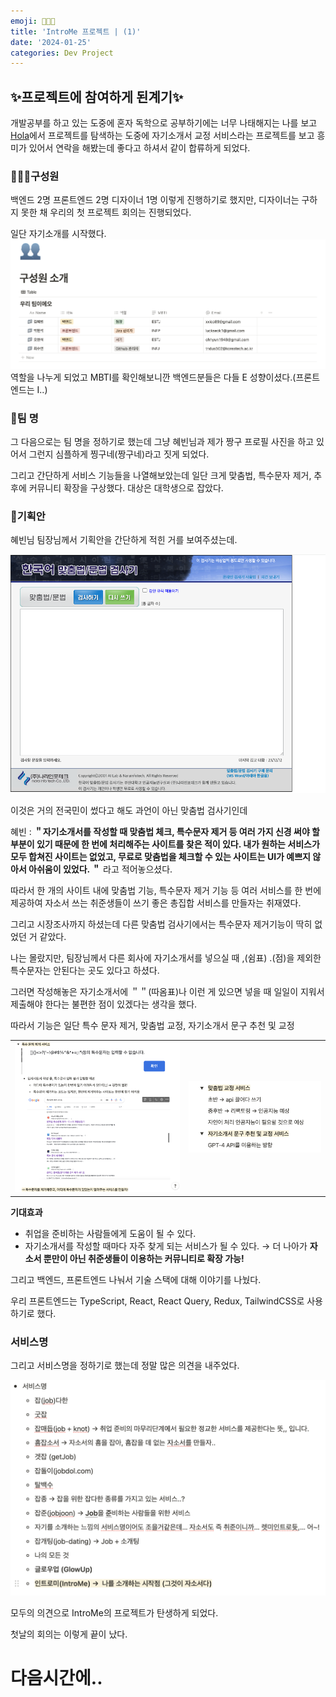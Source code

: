 ```yaml
---
emoji: 👨🏼‍💻
title: 'IntroMe 프로젝트 | (1)'
date: '2024-01-25'
categories: Dev Project
---
```


## ✨프로젝트에 참여하게 된계기✨

개발공부를 하고 있는 도중에 혼자 독학으로 공부하기에는 너무 나태해지는 나를 보고 [Hola](https://holaworld.io/)에서 프로젝트를 탐색하는 도중에 자기소개서 교정 서비스라는 프로젝트를 보고 흥미가 있어서 연락을 해봤는데 좋다고 하셔서 같이 합류하게 되었다.

### 🧑🏻‍💻구성원
백엔드 2명 프론트엔드 2명 디자이너 1명 이렇게 진행하기로 했지만, 디자이너는 구하지 못한 채 우리의 첫 프로젝트 회의는 진행되었다.

일단 자기소개를 시작했다.
![](01.png)
역할을 나누게 되었고 MBTI를 확인해보니깐 백엔드분들은 다들 E 성향이셨다.(프론트엔드는 I..)

### 👀팀 명
그 다음으로는 팀 명을 정하기로 했는데 그냥 혜빈님과 제가 짱구 프로필 사진을 하고 있어서 그런지 심플하게 찡구네(짱구네)라고 짓게 되었다.

그리고 간단하게 서비스 기능들을 나열해보았는데 일단 크게 맞춤법, 특수문자 제거, 추후에 커뮤니티 확장을 구상했다.
대상은 대학생으로 잡았다.

### 📄기획안
혜빈님 팀장님께서 기획안을 간단하게 적힌 거를 보여주셨는데.

![](02.png)

이것은 거의 전국민이 썼다고 해도 과언이 아닌 맞춤법 검사기인데

혜빈 : **＂자기소개서를 작성할 때 맞춤법 체크, 특수문자 제거 등 여러 가지 신경 써야 할 부분이 있기 때문에 한 번에 처리해주는 사이트를 찾은 적이 있다. 내가 원하는 서비스가 모두 합쳐진 사이트는 없었고, 무료로 맞춤법을 체크할 수 있는 사이트는 UI가 예쁘지 않아서 아쉬움이 있었다. ＂**
라고 적어놓으셨다.

따라서 한 개의 사이트 내에 맞춤법 기능, 특수문자 제거 기능 등 여러 서비스를 한 번에 제공하여
자소서 쓰는 취준생들이 쓰기 좋은 총집합 서비스를 만들자는 취재였다.

그리고 시장조사까지 하셨는데 다른 맞춤법 검사기에서는 특수문자 제거기능이 딱히 없었던 거 같았다.

나는 몰랐지만, 팀장님께서 다른 회사에 자기소개서를 넣으실 때 ,(쉼표) .(점)을 제외한 특수문자는 안된다는 곳도 있다고 하셨다.

그러면 작성해놓은 자기소개서에 ＂＂(따옴표)나 이런 게 있으면 넣을 때 일일이 지워서 제출해야 한다는 불편한 점이 있겠다는 생각을 했다.

따라서 기능은 일단 특수 문자 제거, 맞춤법 교정, 자기소개서 문구 추천 및 교정

|             |             |
| ----------- | ----------- |
| ![](03.png) | ![](04.png) |

**기대효과**

- 취업을 준비하는 사람들에게 도움이 될 수 있다.
- 자기소개서를 작성할 때마다 자주 찾게 되는 서비스가 될 수 있다. → 더 나아가 **자소서 뿐만이 아닌 취준생들이 이용하는 커뮤니티로 확장 가능!**

그리고 백엔드, 프론트엔드 나눠서 기술 스택에 대해 이야기를 나눴다.

우리 프론트엔드는 TypeScript, React, React Query, Redux, TailwindCSS로 사용하기로 했다.

### 서비스명
그리고 서비스명을 정하기로 했는데 정말 많은 의견을 내주었다.

![](05.png)

모두의 의견으로 IntroMe의 프로젝트가 탄생하게 되었다.

첫날의 회의는 이렇게 끝이 났다.

# 다음시간에..
